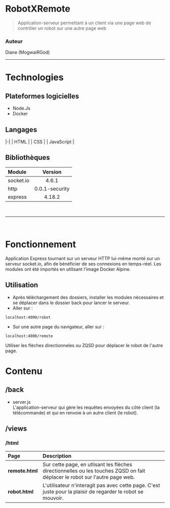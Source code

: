 # RobotXRemote
> Application-serveur permettant à un client via une page web de contrôler un robot sur une autre page web

### Auteur 
Diane (MogwaiRGod)

<hr>

# Technologies

## Plateformes logicielles
* Node.Js
* Docker

## Langages
|-|
| HTML |
| CSS |
| JavaScript |

## Bibliothèques

| Module | Version |
|:--|:--:|
|socket.io| 4.6.1 |
|http|0.0.1-security|
|express|4.18.2|

<br>
<hr>
<br>

# Fonctionnement
Application Express tournant sur un serveur HTTP lui-même monté sur un serveur socket.io, afin de bénéficier de ses connexions en temps-réel. Les modules ont été importés en utilisant l'image Docker Alpine.
## Utilisation
* Après téléchargement des dossiers, installer les modules nécessaires et se déplacer dans le dossier back pour lancer le serveur.
* Aller sur : 
```
localhost:4000/robot
```
* Sur une autre page du navigateur, aller sur : 
```
localhost:4000/remote
```
Utiliser les flèches directionneles ou ZQSD pour déplacer le robot de l'autre page.
 
# Contenu
## /back
* server.js <br>
L'application-serveur qui gère les requêtes envoyées du côté client (la télécommande) et qui en renvoie à un autre client (le robot).
## /views
### /html
| Page | Description |
|:--|:--|
|**remote.html**|Sur cette page, en utlisant les flèches directionnelles ou les touches ZQSD on fait déplacer le robot sur l'autre page web.|
|**robot.html**|L'utilisateur n'interagit pas avec cette page. C'est juste pour la plaisir de regarder le robot se mouvoir.|
